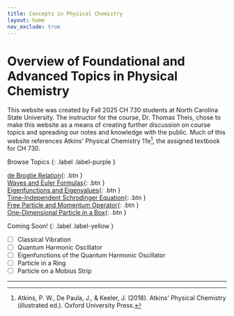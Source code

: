 ```yaml
---
title: Concepts in Physical Chemistry
layout: home
nav_exclude: true
---
```


# Overview of Foundational and Advanced Topics in Physical Chemistry
This website was created by Fall 2025 CH 730 students at North Carolina State University. The instructor for the course, Dr. Thomas Theis, chose to make this website as a means of creating further discussion on course topics and spreading our notes and knowledge with the public. Much of this website references Atkins' Physical Chemistry 11e[^1], the assigned textbook for CH 730.

Browse Topics
{: .label .label-purple }

[de Broglie Relation](de-broglie-relation.md){: .btn } \
[Waves and Euler Formulas](waves-and-euler-formulas.md){: .btn } \
[Eigenfunctions and Eigenvalues](Eigenfunctions-and-Eigenvalues.md){: .btn } \
[Time-Independent Schrodinger Equation](time-independent-schrodinger-equation.md){: .btn } \
[Free Particle and Momentum Operator](free-particle-and-momentum-operator.md){: .btn } \
[One-Dimensional Particle in a Box](1D-Particle-in-a-Box.md){: .btn } 

Coming Soon!
{: .label .label-yellow }

- [ ] Classical Vibration
- [ ] Quantum Harmonic Oscillator
- [ ] Eigenfunctions of the Quantum Harmonic Oscillator
- [ ] Particle in a Ring
- [ ] Particle on a Mobius Strip

---

[^1]: Atkins, P. W., De Paula, J., & Keeler, J. (2018). Atkins' Physical Chemistry (illustrated ed.). Oxford University Press.

